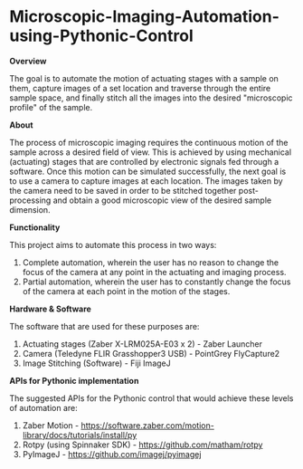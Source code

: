# Microscopic-Imaging-Automation-using-Pythonic-Control

**Overview**

The goal is to automate the motion of actuating stages with a sample on them, capture images of a set location and traverse through the entire sample space, and finally stitch all the images into the desired "microscopic profile" of the sample.

**About**

The process of microscopic imaging requires the continuous motion of the sample across a desired field of view. This is achieved by using mechanical (actuating) stages that are controlled by electronic signals fed through a software. Once this motion can be simulated successfully, the next goal is to use a camera to capture images at each location. The images taken by the camera need to be saved in order to be stitched together post-processing and obtain a good microscopic view of the desired sample dimension.

**Functionality**

This project aims to automate this process in two ways:
1. Complete automation, wherein the user has no reason to change the focus of the camera at any point in the actuating and imaging process.
2. Partial automation, wherein the user has to constantly change the focus of the camera at each point in the motion of the stages.

**Hardware & Software**

The software that are used for these purposes are:
1. Actuating stages (Zaber X-LRM025A-E03 x 2) - Zaber Launcher
2. Camera (Teledyne FLIR Grasshopper3 USB) - PointGrey FlyCapture2
3. Image Stitching (Software) - Fiji ImageJ

**APIs for Pythonic implementation**

The suggested APIs for the Pythonic control that would achieve these levels of automation are:
1. Zaber Motion - https://software.zaber.com/motion-library/docs/tutorials/install/py
2. Rotpy (using Spinnaker SDK) - https://github.com/matham/rotpy
3. PyImageJ - https://github.com/imagej/pyimagej
